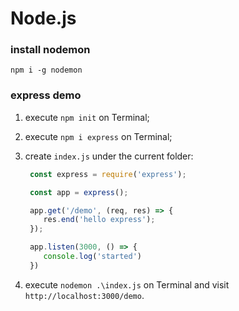 # Node.js

### install nodemon
`npm i -g nodemon`

### express demo
1. execute `npm init` on Terminal;

2. execute `npm i express` on Terminal;

3. create `index.js` under the current folder:
   ```js
    const express = require('express');

    const app = express();

    app.get('/demo', (req, res) => {
       res.end('hello express');
    });

    app.listen(3000, () => {
       console.log('started')
    })
    ```

4. execute `nodemon .\index.js` on Terminal and visit `http://localhost:3000/demo`.